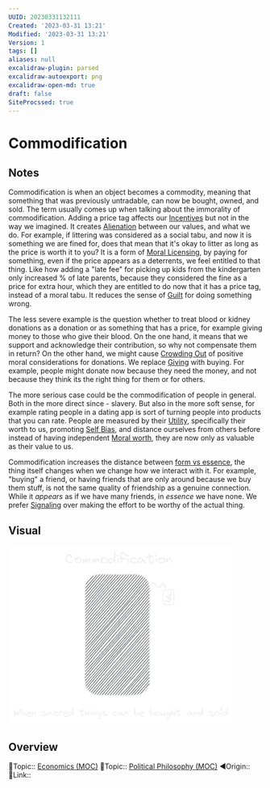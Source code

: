```yaml
---
UUID: 20230331132111
Created: '2023-03-31 13:21'
Modified: '2023-03-31 13:21'
Version: 1
tags: []
aliases: null
excalidraw-plugin: parsed
excalidraw-autoexport: png
excalidraw-open-md: true
draft: false
SiteProcssed: true
---
```


# Commodification

## Notes

Commodification is when an object becomes a commodity, meaning that something that was previously untradable, can now be bought, owned, and sold. The term usually comes up when talking about the immorality of commodification. Adding a price tag affects our [Incentives](/notes/incentives.md) but not in the way we imagined. It creates [Alienation](/notes/alienation.md) between our values, and what we do. For example, if littering was considered as a social tabu, and now it is something we are fined for, does that mean that it's okay to litter as long as the price is worth it to you? It is a form of [Moral Licensing](/notes/moral-licensing.md), by paying for something, even if the price appears as a deterrents, we feel entitled to that thing. Like how adding a "late fee" for picking up kids from the kindergarten only increased % of late parents, because they considered the fine as a price for extra hour, which they are entitled to do now that it has a price tag, instead of a moral tabu. It reduces the sense of [Guilt](/notes/guilt.md) for doing something wrong. 

The less severe example is the question whether to treat blood or kidney donations as a donation or as something that has a price, for example giving money to those who give their blood. 
On the one hand, it means that we support and acknowledge their contribution, so why not compensate them in return? On the other hand, we might cause [Crowding Out](/notes/crowding-out.md) of positive moral considerations for donations. We replace [Giving](/notes/giving.md) with buying. For example, people might donate now because they need the money, and not because they think its the right thing for them or for others. 

The more serious case could be the commodification of people in general. Both in the more direct since - slavery. But also in the more soft sense, for example rating people in a dating app is sort of turning people into products that you can rate. People are measured by their [Utility](/notes/utility.md), specifically their worth to us, promoting [Self Bias](/notes/self-bias.md), and distance ourselves from others before instead of having independent [Moral worth](/notes/moral-worth.md), they are now only as valuable as their value to us. 

Commodification increases the distance between [form vs essence](/notes/form-vs-essence.md), the thing itself changes when we change how we interact with it. For example, "buying" a friend, or having friends that are only around because we buy them stuff, is not the same quality of friendship as a genuine connection. While it *appears* as if we have many friends, in *essence* we have none. We prefer [Signaling](/notes/signaling.md) over making the effort to be worthy of the actual thing.

## Visual

![Commodification.webp](/notes/commodification.webp)

## Overview
🔼Topic:: [Economics (MOC)](/mocs/economics-moc.md)
🔼Topic:: [Political Philosophy (MOC)](/mocs/political-philosophy-moc.md)
◀Origin::
🔗Link:: 
